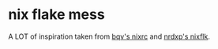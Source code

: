# nix flake mess

A LOT of inspiration taken from [bqv's nixrc](https://github.com/bqv/nixrc) and [nrdxp's nixflk](https://github.com/nrdxp/nixflk).
